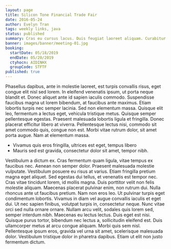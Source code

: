 ```yaml
---
layout: page
title: Silicon Tone Financial Trade Fair
date: 2016-05-24
author: Evelyn Tran
tags: weekly links, java
status: published
summary: Cras eu cursus lacus. Duis feugiat laoreet aliquam. Curabitur finibus.
banner: images/banner/meeting-01.jpg
booking:
  startDate: 05/18/2019
  endDate: 05/20/2019
  ctyhocn: AIDINHX
  groupCode: STFTF
published: true
---
```

Phasellus dapibus, ante in molestie laoreet, est turpis convallis risus, eget congue elit nisl sed lorem. In eleifend venenatis ipsum, ut porta neque blandit et. Donec aliquet ante id sapien iaculis commodo. Suspendisse faucibus magna ut lorem bibendum, at faucibus ante maximus. Etiam lobortis turpis nec semper lacinia. Sed non elementum massa. Quisque elit leo, fermentum a lectus eget, vehicula tristique metus. Quisque semper pellentesque egestas. Praesent malesuada lobortis ligula et fringilla. Donec placerat efficitur libero at viverra. Pellentesque lectus nisi, commodo sit amet commodo quis, congue non est. Morbi vitae rutrum dolor, sit amet porta augue. Nam at elementum massa.

* Vivamus quis eros fringilla, ultrices est eget, tempus libero
* Mauris sed est gravida, consectetur dolor sit amet, tempor nibh.

Vestibulum a dictum ex. Cras fermentum quam ligula, vitae tempus ex faucibus nec. Aenean non semper dolor. Praesent malesuada molestie vulputate. Vestibulum posuere eu risus at varius. Etiam fringilla pretium magna eget aliquet. Sed egestas dui tellus, et venenatis est tempor nec. Cras vitae tincidunt lorem, id mollis magna. Duis porttitor velit non felis molestie aliquam. Maecenas placerat pulvinar enim, non rutrum dui.
Nulla rhoncus ante ut faucibus pretium. Nam non eros leo. Ut pulvinar turpis eget condimentum lobortis. Vivamus in diam vel augue convallis iaculis et eget dui. Ut nec sapien finibus, volutpat turpis in, consectetur neque. Nunc vitae orci sed nulla ornare ornare. Nullam arcu velit, sodales quis lorem sed, semper interdum nibh. Maecenas eu lectus lectus. Duis eget est nisi. Quisque purus tortor, bibendum nec lectus a, sollicitudin eleifend est. Duis ullamcorper metus at arcu congue aliquam. Morbi quis sem nisl. Pellentesque ipsum eros, gravida vel urna sit amet, scelerisque malesuada dolor. Vestibulum tristique dolor in pharetra dapibus. Etiam ut elit non justo fermentum dictum.
